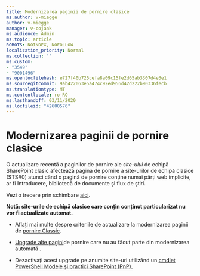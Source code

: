 ```yaml
---
title: Modernizarea paginii de pornire clasice
ms.author: v-miegge
author: v-miegge
manager: v-cojank
ms.audience: Admin
ms.topic: article
ROBOTS: NOINDEX, NOFOLLOW
localization_priority: Normal
ms.collection: ''
ms.custom:
- "3549"
- "9001496"
ms.openlocfilehash: e727f40b725cefa8a09c15fe2d65ab3307d4e3e1
ms.sourcegitcommit: 9ab422063e5a474c92ed956d42d222b90336fecb
ms.translationtype: MT
ms.contentlocale: ro-RO
ms.lasthandoff: 03/11/2020
ms.locfileid: "42600576"
---
```

# <a name="modernize-the-classic-home-page"></a>Modernizarea paginii de pornire clasice

O actualizare recentă a paginilor de pornire ale *site-ului* de echipă SharePoint clasic afectează pagina de pornire a site-urilor de echipă clasice (STS#0) atunci când o pagină de pornire conține numai părți web implicite, ar fi Introducere, bibliotecă de documente și flux de știri.

Vezi o trecere prin schimbare [aici](https://docs.microsoft.com/sharepoint/sharepointonline/media/homepage-upgrade-gif.gif). 

**Notă: site-urile de echipă clasice care conțin conținut particularizat nu vor fi actualizate automat.**

* Aflați mai multe despre criteriile de actualizare la modernizarea paginii de [pornire Classic](https://docs.microsoft.com/sharepoint/disable-auto-modernization-classic-home-pages#why-update-classic-team-site-home-pages-to-modern).

* [Upgrade alte pagini](https://docs.microsoft.com/sharepoint/dev/transform/modernize-userinterface-site-pages)de pornire care nu au făcut parte din modernizarea automată .

* Dezactivați acest upgrade pe anumite site-uri utilizând un [cmdlet PowerShell Modele și practici SharePoint (PnP).](https://docs.microsoft.com/powershell/sharepoint/sharepoint-pnp/sharepoint-pnp-cmdlets)
